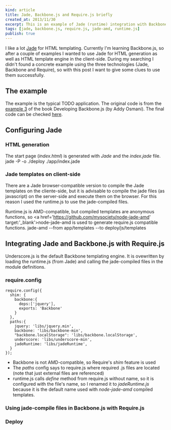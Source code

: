 ```yaml
--- 
kind: article
title: Jade, Backbone.js and Require.js briefly
created_at: 2013/11/30
excerpt: This is an example of Jade (runtime) integration with Backbone.js with RequireJS
tags: [jade, backbone.js, require.js, jade-amd, runtime.js]
publish: true
---
```


I like a lot <a href='http://jade-lang.com/' target='_blank'>Jade</a> for HTML templating. Currently I'm learning Backbone.js, so after a couple of examples I wanted to use Jade for HTML generation as well as HTML template engine in the client-side. During my searching I didn't found a concrete example using the three technologies (Jade, Backbone and Require), so with this post I want to give some clues to use them successfully.

## The example

The example is the typical TODO application. The original code is from the <a href='http://addyosmani.github.io/backbone-fundamentals/#exercise-3-your-first-modular-backbone-requirejs-app' target='_blank'>example 3</a> of the book Developing Backbone.js (by Addy Osmani). The final code can be checked <a href='https://github.com/emiguelt/javascriptLearning/tree/master/backbone/dbba_todos_requirejs' target='_blank'>here</a>.

## Configuring Jade
### HTML generation
The start page (_index.html_) is generated with _Jade_ and the _index.jade_ file.
    jade -P -o ./deploy ./app/index.jade

### Jade templates on client-side
There are a Jade browser-compatible version to compile the Jade templates on the cliente-side, but it is advisable to compile the jade files (as javascript) on the server-side and execute them on the browser. For this reason I used the runtime.js to use the jade-compiled files.

Runtime.js is AMD-compatible, but compiled templates are anonymous functions, so <a href='https://github.com/mysociety/node-jade-amd' target:'_blank'>node-jade-amd</a> is used to generate require.js compatible functions.
    jade-amd  --from app/templates --to deploy/js/templates

## Integrating Jade and Backbone.js with Require.js
Underscore.js is the default Backbone templating engine. It is ovewritten by loading the runtime.js (from Jade) and calling the jade-compiled files in the module definitions.
### require.config

    require.config({
      shim: {
        backbone:{
          deps:['jquery'],
          exports: 'Backbone'
        }
      },
      paths:{
        jquery: 'libs/jquery.min',
        backbone: 'libs/backbone-min',
        "backbone.localStorage": 'libs/backbone.localStorage',
        underscore: 'libs/underscore-min',
        jadeRuntime: 'libs/jadeRuntime',
      }
    });

* Backbone is not AMD-compatible, so Require's _shim_ feature is used
* The _paths_ config says to require.js where required .js files are located (note that just external files are referenced)
* runtime.js calls _define_ method from require.js without name, so it is configured with the file's name, so I renamed it to _jadeRuntime.js_ because it is the default name used with _node-jade-amd_ compiled templates.

### Using jade-compile files in Backbone.js with Require.js
### Deploy
